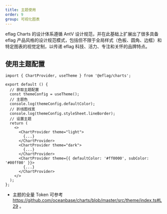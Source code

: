 ```yaml
---
title: 主题使用
order: 9
group: 可视化图表
---
```


eflag Charts 的设计体系遵循 AntV 设计规范，并在此基础上扩展出了很多具备 eflag 产品风格的设计规范模式，包括但不限于全局样式（色板、圆角、边框）和特定图表的视觉定制，以传递 eflag 科技、活力、专注和关怀的品牌特点。

## 使用主题配置

```tsx | pure
import { ChartProvider, useTheme } from '@eflag/charts';

export default () {
  // 获取主题配置
  const themeConfig = useTheme();
  // 主题色
  console.log(themeConfig.defaultColor);
  // 折线图线宽
  console.log(themeConfig.styleSheet.lineBorder);
  // 设置主题
  return (
    <>
      <ChartProvider theme="light">
        {...}
      </ChartProvider>
      <ChartProvider theme="dark">
        {...}
      </ChartProvider>
      <ChartProvider theme={{ defaultColor: '#ff0000', subColor: '#00ff00' }}>
        {...}
      </ChartProvider>
    </>
  );
};
```

- 主题的全量 Token 可参考 https://github.com/oceanbase/charts/blob/master/src/theme/index.ts#L29 。
